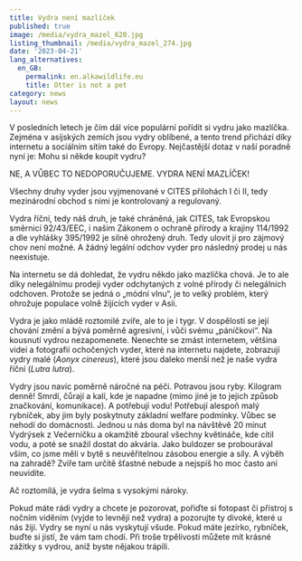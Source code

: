 ```yaml
---
title: Vydra není mazlíček
published: true
image: /media/vydra_mazel_620.jpg
listing_thumbnail: /media/vydra_mazel_274.jpg
date: '2023-04-21'
lang_alternatives:
  en_GB:
    permalink: en.alkawildlife.eu
    title: Otter is not a pet
category: news
layout: news
---
```

V posledních letech je čím dál více populární pořídit si vydru jako mazlíčka. Zejména v asijských zemích jsou vydry oblíbené, a tento trend přichází díky internetu a sociálním sítím také do Evropy. Nejčastější dotaz v naší poradně nyní je: Mohu si někde koupit vydru? 



NE, A VŮBEC TO NEDOPORUČUJEME. VYDRA NENÍ MAZLÍČEK!



Všechny druhy vyder jsou vyjmenované v CITES přílohách I či II, tedy mezinárodní obchod s nimi je kontrolovaný a regulovaný.

Vydra říční, tedy náš druh, je také chráněná, jak CITES, tak Evropskou směrnicí 92/43/EEC, i našim Zákonem o ochraně přírody a krajiny 114/1992 a dle vyhlášky 395/1992 je silně ohrožený druh. Tedy ulovit ji pro zájmový chov není možné. A žádný legální odchov vyder pro následný prodej u nás neexistuje.



Na internetu se dá dohledat, že vydru někdo jako mazlíčka chová. Je to ale díky nelegálnímu prodeji vyder odchytaných z volné přírody či nelegálních odchoven. Protože se jedná o „módní vlnu“, je to velký problém, který ohrožuje populace volně žijících vyder v Asii. 



Vydra je jako mládě roztomilé zvíře, ale to je i tygr. V dospělosti se její chování změní a bývá poměrně agresivní, i vůči svému „páníčkovi“. Na kousnutí vydrou nezapomenete. Nenechte se zmást internetem, většina videí a fotografií ochočených vyder, které na internetu najdete, zobrazují vydry malé (_Aonyx cinereus_), které jsou daleko menší než je naše vydra říční (_Lutra lutra_).



Vydry jsou navíc poměrně náročné na péči. Potravou jsou ryby. Kilogram denně! Smrdí, čůrají a kalí, kde je napadne (mimo jiné je to jejich způsob značkování, komunikace). A potřebují vodu! Potřebují alespoň malý rybníček, aby jim byly poskytnuty základní welfare podmínky. Vůbec se nehodí do domácnosti. Jednou u nás doma byl na návštěvě 20 minut Vydrýsek z Večerníčku a okamžitě zboural všechny květináče, kde cítil vodu, a poté se snažil dostat do akvária. Jako buldozer se probourával vším, co jsme měli v bytě s neuvěřitelnou zásobou energie a síly. A výběh na zahradě? Zvíře tam určitě šťastné nebude a nejspíš ho moc často ani neuvidíte. 

Ač roztomilá, je vydra šelma s vysokými nároky.



Pokud máte rádi vydry a chcete je pozorovat, pořiďte si fotopast či přístroj s nočním viděním (vyjde to levněji než vydra) a pozorujte ty divoké, které u nás žijí. Vydry se nyní u nás vyskytují všude. Pokud máte jezírko, rybníček, buďte si jistí, že vám tam chodí. Při troše trpělivosti můžete mít krásné zážitky s vydrou, aniž byste nějakou trápili.
